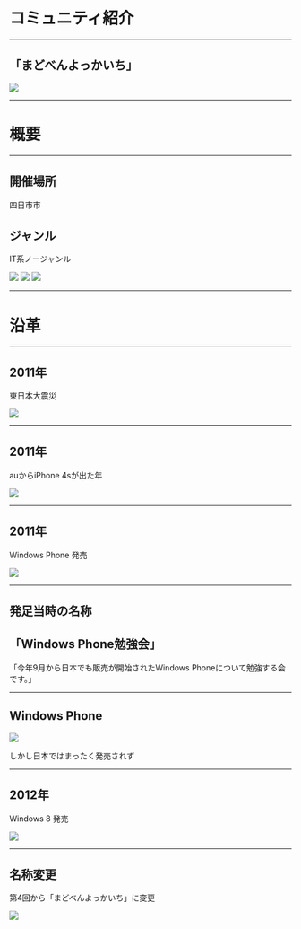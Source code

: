 # コミュニティ紹介

---
## 「まどべんよっかいち」

![](image/madoben11-resized.jpg)

---
# 概要

---
## 開催場所

四日市市

## ジャンル

IT系ノージャンル

![](image/windows-mac-linux.jpeg)
![](image/mbed.jpg)
![](image/raspi.jpeg)

---
# 沿革

---
## 2011年

東日本大震災

![](image/higashinihon-daishinsai.gif)

---
## 2011年

auからiPhone 4sが出た年

![](image/auxiphone.jpg)

---
## 2011年

Windows Phone 発売

![](image/is12t.jpg)

---
## 発足当時の名称

## 「Windows Phone勉強会」

「今年9月から日本でも販売が開始されたWindows Phoneについて勉強する会です。」

---
## Windows Phone

![](image/windows-phones.jpg)

しかし日本ではまったく発売されず

---
## 2012年

Windows 8 発売

![](image/windows8.png)

---
## 名称変更

第4回から「まどべんよっかいち」に変更

![](image/150314-madoben.png)
